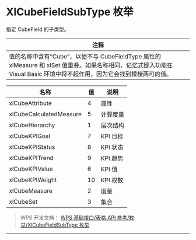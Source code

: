 # XlCubeFieldSubType 枚举

指定 CubeField 的子类型。

| 注释                                                                                                                                                                    |
|-------------------------------------------------------------------------------------------------------------------------------------------------------------------------|
| 值的名称中含有“Cube”，以便不与 CubeFieldType 属性的 xlMeasure 和 xlSet 值重叠。如果名称相同，记忆式键入功能在 Visual Basic 环境中将不起作用，因为它会找到模棱两可的值。 |

| 名称                    | 值  | 说明     |
|-------------------------|-----|----------|
| xlCubeAttribute         | 4   | 属性     |
| xlCubeCalculatedMeasure | 5   | 计算度量 |
| xlCubeHierarchy         | 1   | 层次结构 |
| xlCubeKPIGoal           | 7   | KPI 目标 |
| xlCubeKPIStatus         | 8   | KPI 状态 |
| xlCubeKPITrend          | 9   | KPI 趋势 |
| xlCubeKPIValue          | 6   | KPI 值   |
| xlCubeKPIWeight         | 10  | KPI 权数 |
| xlCubeMeasure           | 2   | 度量     |
| xlCubeSet               | 3   | 集合     |

> WPS 开发文档： [WPS 基础接口/表格 API 参考/枚举/XlCubeFieldSubType 枚举](https://qn.cache.wpscdn.cn/encs/doc/office_v19/topics/WPS%20%E5%9F%BA%E7%A1%80%E6%8E%A5%E5%8F%A3/%E8%A1%A8%E6%A0%BC%20API%20%E5%8F%82%E8%80%83/%E6%9E%9A%E4%B8%BE/XlCubeFieldSubType%20%E6%9E%9A%E4%B8%BE.html)

------------------------------------------------------------------------

